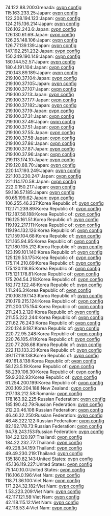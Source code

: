 74.122.88.200:Grenada: [ovpn config](vpn/74_122_88_200.ovpn)  
115.163.233.25:Japan: [ovpn config](vpn/115_163_233_25.ovpn)  
122.208.194.123:Japan: [ovpn config](vpn/122_208_194_123.ovpn)  
124.215.136.214:Japan: [ovpn config](vpn/124_215_136_214.ovpn)  
126.102.243.6:Japan: [ovpn config](vpn/126_102_243_6.ovpn)  
126.130.61.69:Japan: [ovpn config](vpn/126_130_61_69.ovpn)  
126.25.148.106:Japan: [ovpn config](vpn/126_25_148_106.ovpn)  
126.77.139.139:Japan: [ovpn config](vpn/126_77_139_139.ovpn)  
147.192.251.232:Japan: [ovpn config](vpn/147_192_251_232.ovpn)  
150.249.190.149:Japan: [ovpn config](vpn/150_249_190_149.ovpn)  
180.144.52.57:Japan: [ovpn config](vpn/180_144_52_57.ovpn)  
180.4.191.104:Japan: [ovpn config](vpn/180_4_191_104.ovpn)  
210.143.89.189:Japan: [ovpn config](vpn/210_143_89_189.ovpn)  
219.100.37.104:Japan: [ovpn config](vpn/219_100_37_104.ovpn)  
219.100.37.105:Japan: [ovpn config](vpn/219_100_37_105.ovpn)  
219.100.37.107:Japan: [ovpn config](vpn/219_100_37_107.ovpn)  
219.100.37.13:Japan: [ovpn config](vpn/219_100_37_13.ovpn)  
219.100.37.177:Japan: [ovpn config](vpn/219_100_37_177.ovpn)  
219.100.37.182:Japan: [ovpn config](vpn/219_100_37_182.ovpn)  
219.100.37.19:Japan: [ovpn config](vpn/219_100_37_19.ovpn)  
219.100.37.31:Japan: [ovpn config](vpn/219_100_37_31.ovpn)  
219.100.37.49:Japan: [ovpn config](vpn/219_100_37_49.ovpn)  
219.100.37.51:Japan: [ovpn config](vpn/219_100_37_51.ovpn)  
219.100.37.55:Japan: [ovpn config](vpn/219_100_37_55.ovpn)  
219.100.37.58:Japan: [ovpn config](vpn/219_100_37_58.ovpn)  
219.100.37.86:Japan: [ovpn config](vpn/219_100_37_86.ovpn)  
219.100.37.87:Japan: [ovpn config](vpn/219_100_37_87.ovpn)  
219.100.37.96:Japan: [ovpn config](vpn/219_100_37_96.ovpn)  
219.113.174.10:Japan: [ovpn config](vpn/219_113_174_10.ovpn)  
219.120.88.70:Japan: [ovpn config](vpn/219_120_88_70.ovpn)  
220.147.193.249:Japan: [ovpn config](vpn/220_147_193_249.ovpn)  
221.103.230.247:Japan: [ovpn config](vpn/221_103_230_247.ovpn)  
221.114.170.58:Japan: [ovpn config](vpn/221_114_170_58.ovpn)  
222.0.150.217:Japan: [ovpn config](vpn/222_0_150_217.ovpn)  
59.136.57.185:Japan: [ovpn config](vpn/59_136_57_185.ovpn)  
60.65.199.62:Japan: [ovpn config](vpn/60_65_199_62.ovpn)  
106.255.46.237:Korea Republic of: [ovpn config](vpn/106_255_46_237.ovpn)  
112.171.239.89:Korea Republic of: [ovpn config](vpn/112_171_239_89.ovpn)  
112.187.58.188:Korea Republic of: [ovpn config](vpn/112_187_58_188.ovpn)  
116.125.161.51:Korea Republic of: [ovpn config](vpn/116_125_161_51.ovpn)  
119.192.217.111:Korea Republic of: [ovpn config](vpn/119_192_217_111.ovpn)  
119.194.132.126:Korea Republic of: [ovpn config](vpn/119_194_132_126.ovpn)  
121.159.104.68:Korea Republic of: [ovpn config](vpn/121_159_104_68.ovpn)  
121.165.94.95:Korea Republic of: [ovpn config](vpn/121_165_94_95.ovpn)  
121.180.105.212:Korea Republic of: [ovpn config](vpn/121_180_105_212.ovpn)  
123.199.101.140:Korea Republic of: [ovpn config](vpn/123_199_101_140.ovpn)  
125.129.53.175:Korea Republic of: [ovpn config](vpn/125_129_53_175.ovpn)  
175.114.210.69:Korea Republic of: [ovpn config](vpn/175_114_210_69.ovpn)  
175.120.118.95:Korea Republic of: [ovpn config](vpn/175_120_118_95.ovpn)  
175.121.178.81:Korea Republic of: [ovpn config](vpn/175_121_178_81.ovpn)  
175.204.54.218:Korea Republic of: [ovpn config](vpn/175_204_54_218.ovpn)  
182.172.122.48:Korea Republic of: [ovpn config](vpn/182_172_122_48.ovpn)  
1.11.246.3:Korea Republic of: [ovpn config](vpn/1_11_246_3.ovpn)  
210.108.197.143:Korea Republic of: [ovpn config](vpn/210_108_197_143.ovpn)  
210.179.215.124:Korea Republic of: [ovpn config](vpn/210_179_215_124.ovpn)  
211.200.175.154:Korea Republic of: [ovpn config](vpn/211_200_175_154.ovpn)  
211.243.2.120:Korea Republic of: [ovpn config](vpn/211_243_2_120.ovpn)  
211.55.222.244:Korea Republic of: [ovpn config](vpn/211_55_222_244.ovpn)  
211.62.76.243:Korea Republic of: [ovpn config](vpn/211_62_76_243.ovpn)  
220.124.9.187:Korea Republic of: [ovpn config](vpn/220_124_9_187.ovpn)  
220.72.95.248:Korea Republic of: [ovpn config](vpn/220_72_95_248.ovpn)  
220.76.105.41:Korea Republic of: [ovpn config](vpn/220_76_105_41.ovpn)  
220.77.208.68:Korea Republic of: [ovpn config](vpn/220_77_208_68.ovpn)  
222.113.133.23:Korea Republic of: [ovpn config](vpn/222_113_133_23.ovpn)  
39.117.118.138:Korea Republic of: [ovpn config](vpn/39_117_118_138.ovpn)  
49.161.8.138:Korea Republic of: [ovpn config](vpn/49_161_8_138.ovpn)  
58.123.5.19:Korea Republic of: [ovpn config](vpn/58_123_5_19.ovpn)  
58.239.106.30:Korea Republic of: [ovpn config](vpn/58_239_106_30.ovpn)  
59.9.202.93:Korea Republic of: [ovpn config](vpn/59_9_202_93.ovpn)  
61.254.200.199:Korea Republic of: [ovpn config](vpn/61_254_200_199.ovpn)  
203.109.204.188:New Zealand: [ovpn config](vpn/203_109_204_188.ovpn)  
217.138.212.58:Romania: [ovpn config](vpn/217_138_212_58.ovpn)  
178.163.92.225:Russian Federation: [ovpn config](vpn/178_163_92_225.ovpn)  
185.190.42.79:Russian Federation: [ovpn config](vpn/185_190_42_79.ovpn)  
212.20.46.108:Russian Federation: [ovpn config](vpn/212_20_46_108.ovpn)  
46.46.32.250:Russian Federation: [ovpn config](vpn/46_46_32_250.ovpn)  
46.48.222.122:Russian Federation: [ovpn config](vpn/46_48_222_122.ovpn)  
82.162.178.73:Russian Federation: [ovpn config](vpn/82_162_178_73.ovpn)  
94.78.243.153:Russian Federation: [ovpn config](vpn/94_78_243_153.ovpn)  
184.22.120.197:Thailand: [ovpn config](vpn/184_22_120_197.ovpn)  
184.22.232.77:Thailand: [ovpn config](vpn/184_22_232_77.ovpn)  
49.228.34.159:Thailand: [ovpn config](vpn/49_228_34_159.ovpn)  
49.49.230.219:Thailand: [ovpn config](vpn/49_49_230_219.ovpn)  
135.180.82.143:United States: [ovpn config](vpn/135_180_82_143.ovpn)  
45.136.119.227:United States: [ovpn config](vpn/45_136_119_227.ovpn)  
75.140.10.0:United States: [ovpn config](vpn/75_140_10_0.ovpn)  
116.106.0.196:Viet Nam: [ovpn config](vpn/116_106_0_196.ovpn)  
118.71.36.100:Viet Nam: [ovpn config](vpn/118_71_36_100.ovpn)  
171.224.32.182:Viet Nam: [ovpn config](vpn/171_224_32_182.ovpn)  
1.53.223.209:Viet Nam: [ovpn config](vpn/1_53_223_209.ovpn)  
42.117.121.58:Viet Nam: [ovpn config](vpn/42_117_121_58.ovpn)  
42.118.115.12:Viet Nam: [ovpn config](vpn/42_118_115_12.ovpn)  
42.118.53.4:Viet Nam: [ovpn config](vpn/42_118_53_4.ovpn)  
